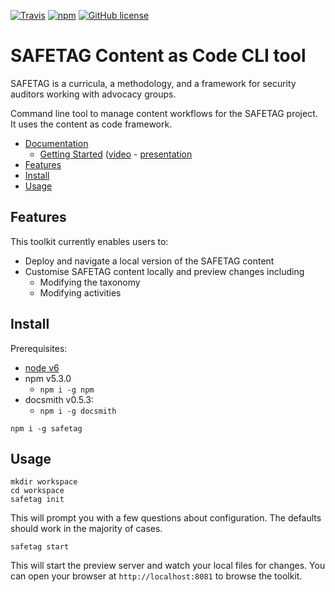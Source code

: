 [![Travis](https://img.shields.io/travis/contentascode/safetag.svg)](https://travis-ci.org/contentascode/safetag) [![npm](https://img.shields.io/npm/dt/safetag.svg)](https://www.npmjs.com/package/safetag) [![GitHub license](https://img.shields.io/github/license/contentascode/safetag.svg)](https://github.com/contentascode/safetag/blob/master/LICENSE)

# SAFETAG Content as Code CLI tool

SAFETAG is a curricula, a methodology, and a framework for security auditors working with advocacy groups.

Command line tool to manage content workflows for the SAFETAG project. It uses the content as code framework.

<!-- TOC depthFrom:2 depthTo:2 withLinks:1 updateOnSave:0 orderedList:0 -->

- [Documentation](/docs/index.md)
  - [Getting Started](/docs/guide.md) ([video](https://www.youtube.com/watch?v=tf4WTG7nvoU) - [presentation](https://rawgit.com/contentascode/safetag/38d8526a/docs/guide.html)
- [Features](#features)
- [Install](#install)
- [Usage](#usage)

<!-- /TOC -->

## Features

This toolkit currently enables users to:
 - Deploy and navigate a local version of the SAFETAG content
 - Customise SAFETAG content locally and preview changes including
    - Modifying the taxonomy
    - Modifying activities

## Install

Prerequisites:
 - [node v6](https://nodejs.org/en/)
 - npm v5.3.0
   -  `npm i -g npm`
 - docsmith v0.5.3:
   -  `npm i -g docsmith`

```
npm i -g safetag
```

## Usage

```
mkdir workspace
cd workspace
safetag init
```

This will prompt you with a few questions about configuration. The defaults should work in the majority of cases.

```
safetag start
```

This will start the preview server and watch your local files for changes. You can open your browser at `http://localhost:8081` to browse the toolkit.

<!--
## Plan an Audit

Follow the instructions on the toolkit homepage. The steps will be:
 - Start from scratch or the minimum audit scenario provided.
 - Add and configure activities for your planned audit.
 - Download an `audit.yml` file and drop it in the `workspace/audits` folder.

This will create a audit project structure for you to:
 - Have a printable outline you can share with the audited organisation's staff and use as a checklist.
 - Have a structure to gather notes and results from the audit that will be useful to collect for your report.

## Customise the toolkit

How this works:
 - The content in your workspace can be changed to override the default content from the released toolkit.

### Modifying activities

You might find that the content of an activity you are used to perform doesn't reference material which. Gladly this as simple as adding an activity `variation`! Let's go step by step:
 - 1

### Changing the categorisation

Everyone have different ways to categorise content. Even thought we provide various ways to categorise the content, you might want to add your own categorisation or modify existing categorisation to fit your needs. Thankfully this is very simple! Here are the steps:
 - 1


## Contribute back

You can contribute back to the SAFETAG community of practice in various ways.


### Activity content packages

### Toolkit content package

### Minumum Audit scenario package

You can use

-->
